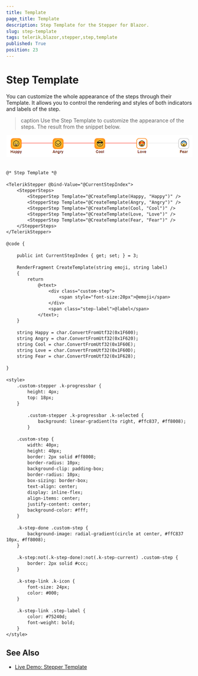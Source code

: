 ```yaml
---
title: Template
page_title: Template
description: Step Template for the Stepper for Blazor.
slug: step-template
tags: telerik,blazor,stepper,step,template
published: True
position: 23
---
```



# Step Template

You can customize the whole appearance of the steps through their Template. It allows you to control the rendering and styles of both indicators and labels of the step.

>caption Use the Step Template to customize the appearance of the steps. The result from the snippet below.

![Step Template](images/step-template-example.png)

````CSTHML

@* Step Template *@

<TelerikStepper @bind-Value="@CurrentStepIndex">
    <StepperSteps>
        <StepperStep Template="@CreateTemplate(Happy, "Happy")" />
        <StepperStep Template="@CreateTemplate(Angry, "Angry")" />
        <StepperStep Template="@CreateTemplate(Cool, "Cool")" />
        <StepperStep Template="@CreateTemplate(Love, "Love")" />
        <StepperStep Template="@CreateTemplate(Fear, "Fear")" />
    </StepperSteps>
</TelerikStepper>

@code {

    public int CurrentStepIndex { get; set; } = 3;

    RenderFragment CreateTemplate(string emoji, string label)
    {
        return
            @<text>
                <div class="custom-step">
                    <span style="font-size:20px">@emoji</span>
                </div>
                <span class="step-label">@label</span>
            </text>;
    }

    string Happy = char.ConvertFromUtf32(0x1F600);
    string Angry = char.ConvertFromUtf32(0x1F620);
    string Cool = char.ConvertFromUtf32(0x1F60E);
    string Love = char.ConvertFromUtf32(0x1F60D);
    string Fear = char.ConvertFromUtf32(0x1F628);

}

<style>
    .custom-stepper .k-progressbar {
        height: 4px;
        top: 18px;
    }

        .custom-stepper .k-progressbar .k-selected {
            background: linear-gradient(to right, #ffc837, #ff8008);
        }

    .custom-step {
        width: 40px;
        height: 40px;
        border: 2px solid #ff8008;
        border-radius: 10px;
        background-clip: padding-box;
        border-radius: 10px;
        box-sizing: border-box;
        text-align: center;
        display: inline-flex;
        align-items: center;
        justify-content: center;
        background-color: #fff;
    }

    .k-step-done .custom-step {
        background-image: radial-gradient(circle at center, #ffC837 10px, #ff8008);
    }

    .k-step:not(.k-step-done):not(.k-step-current) .custom-step {
        border: 2px solid #ccc;
    }

    .k-step-link .k-icon {
        font-size: 24px;
        color: #000;
    }

    .k-step-link .step-label {
        color: #75240d;
        font-weight: bold;
    }
</style>
````

## See Also

  * [Live Demo: Stepper Template](https://demos.telerik.com/blazor-ui/stepper/template)